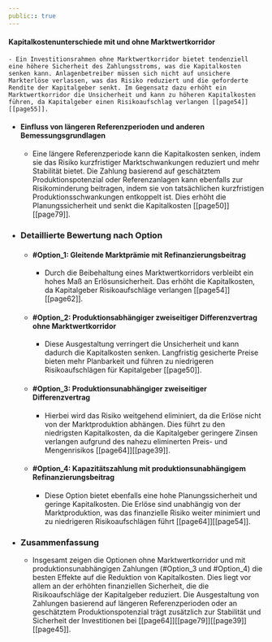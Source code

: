 ```yaml
---
public:: true
---
```

#### Kapitalkostenunterschiede mit und ohne Marktwertkorridor
	- Ein Investitionsrahmen ohne Marktwertkorridor bietet tendenziell eine höhere Sicherheit des Zahlungsstroms, was die Kapitalkosten senken kann. Anlagenbetreiber müssen sich nicht auf unsichere Markterlöse verlassen, was das Risiko reduziert und die geforderte Rendite der Kapitalgeber senkt. Im Gegensatz dazu erhöht ein Marktwertkorridor die Unsicherheit und kann zu höheren Kapitalkosten führen, da Kapitalgeber einen Risikoaufschlag verlangen [[page54]] [[page55]].
- #### Einfluss von längeren Referenzperioden und anderen Bemessungsgrundlagen
	- Eine längere Referenzperiode kann die Kapitalkosten senken, indem sie das Risiko kurzfristiger Marktschwankungen reduziert und mehr Stabilität bietet. Die Zahlung basierend auf geschätztem Produktionspotenzial oder Referenzanlagen kann ebenfalls zur Risikominderung beitragen, indem sie von tatsächlichen kurzfristigen Produktionsschwankungen entkoppelt ist. Dies erhöht die Planungssicherheit und senkt die Kapitalkosten [[page50]][[page79]].
- ### Detaillierte Bewertung nach Option
	- #### #Option_1: Gleitende Marktprämie mit Refinanzierungsbeitrag
		- Durch die Beibehaltung eines Marktwertkorridors verbleibt ein hohes Maß an Erlösunsicherheit. Das erhöht die Kapitalkosten, da Kapitalgeber Risikoaufschläge verlangen [[page54]][[page62]].
	- #### #Option_2: Produktionsabhängiger zweiseitiger Differenzvertrag ohne Marktwertkorridor
		- Diese Ausgestaltung verringert die Unsicherheit und kann dadurch die Kapitalkosten senken. Langfristig gesicherte Preise bieten mehr Planbarkeit und führen zu niedrigeren Risikoaufschlägen für Kapitalgeber [[page50]].
	- #### #Option_3: Produktionsunabhängiger zweiseitiger Differenzvertrag
		- Hierbei wird das Risiko weitgehend eliminiert, da die Erlöse nicht von der Marktproduktion abhängen. Dies führt zu den niedrigsten Kapitalkosten, da die Kapitalgeber geringere Zinsen verlangen aufgrund des nahezu eliminerten Preis- und Mengenrisikos [[page64]][[page39]].
	- #### #Option_4: Kapazitätszahlung mit produktionsunabhängigem Refinanzierungsbeitrag
		- Diese Option bietet ebenfalls eine hohe Planungssicherheit und geringe Kapitalkosten. Die Erlöse sind unabhängig von der Marktproduktion, was das finanzielle Risiko weiter minimiert und zu niedrigeren Risikoaufschlägen führt [[page64]][[page54]].
- ### Zusammenfassung
	- Insgesamt zeigen die Optionen ohne Marktwertkorridor und mit produktionsunabhängigen Zahlungen (#Option_3 und #Option_4) die besten Effekte auf die Reduktion von Kapitalkosten. Dies liegt vor allem an der erhöhten finanziellen Sicherheit, die die Risikoaufschläge der Kapitalgeber reduziert. Die Ausgestaltung von Zahlungen basierend auf längeren Referenzperioden oder an geschätztem Produktionspotenzial trägt zusätzlich zur Stabilität und Sicherheit der Investitionen bei [[page64]][[page79]][[page39]][[page45]].
